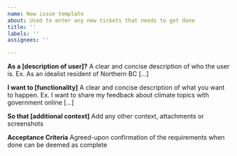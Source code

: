 ```yaml
---
name: New issue template
about: Used to enter any new tickets that needs to get done
title: ''
labels: ''
assignees: ''

---
```


**As a [description of user]?**
A clear and concise description of who the user is. Ex. As an idealist resident of Northern BC [...]

**I want to [functionality]**
A clear and concise description of what you want to happen. Ex. I want to share my feedback about climate topics with government online [...]


**So that [additional context]**
Add any other context, attachments or screenshots

**Acceptance Criteria**
Agreed-upon confirmation of the requirements when done can be deemed as complete
